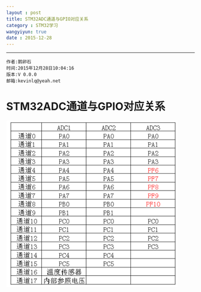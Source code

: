 ```yaml
---
layout : post
title: STM32ADC通道与GPIO对应关系
category : STM32学习
wangyiyun: true
date : 2015-12-28
---
```


******

    作者:鹅卵石
    时间:2015年12月28日10:04:16
    版本:V 0.0.0
    邮箱:kevinlq@yeah.net

<!-- more -->

# STM32ADC通道与GPIO对应关系

![对应关系](/res/img/blog/STM32学习/adc-gpio.png)